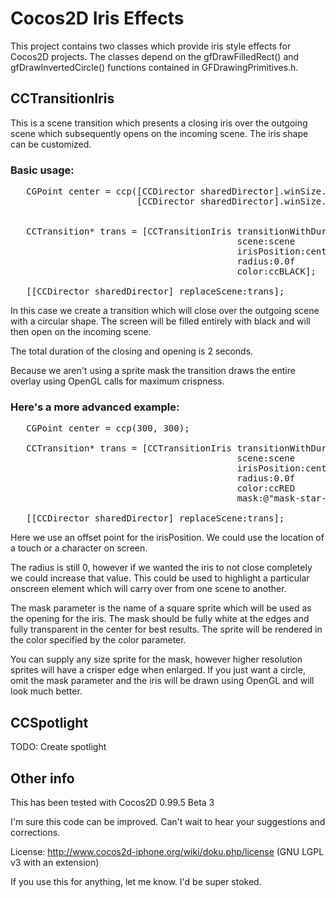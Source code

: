 # Cocos2D Iris Effects

This project contains two classes which provide iris style effects for Cocos2D projects. The classes depend on the gfDrawFilledRect() and gfDrawInvertedCircle() functions contained in GFDrawingPrimitives.h.

## CCTransitionIris

This is a scene transition which presents a closing iris over the outgoing scene which subsequently opens on the incoming scene. The iris shape can be customized.

### Basic usage:

<pre>
   CGPoint center = ccp([CCDirector sharedDirector].winSize.width / 2, 
                        [CCDirector sharedDirector].winSize.height / 2);
   
   
   CCTransition* trans = [CCTransitionIris transitionWithDuration:2.0f 
                                           scene:scene 
                                           irisPosition:center 
                                           radius:0.0f 
                                           color:ccBLACK];

   [[CCDirector sharedDirector] replaceScene:trans];
</pre>

In this case we create a transition which will close over the outgoing scene with a circular shape. The screen will be filled entirely with black and will then open on the incoming scene. 

The total duration of the closing and opening is 2 seconds. 

Because we aren't using a sprite mask the transition draws the entire overlay using OpenGL calls for maximum crispness.



### Here's a more advanced example:

<pre>
   CGPoint center = ccp(300, 300);
   
   CCTransition* trans = [CCTransitionIris transitionWithDuration:2.0f 
                                           scene:scene 
                                           irisPosition:center 
                                           radius:0.0f 
                                           color:ccRED
                                           mask:@"mask-star-128.png"];

   [[CCDirector sharedDirector] replaceScene:trans];
</pre>

Here we use an offset point for the irisPosition. We could use the location of a touch or a character on screen. 

The radius is still 0, however if we wanted the iris to not close completely we could increase that value. This could be used to highlight a particular onscreen element which will carry over from one scene to another.

The mask parameter is the name of a square sprite which will be used as the opening for the iris. The mask should be fully white at the edges and fully transparent in the center for best results. The sprite will be rendered in the color specified by the color parameter. 

You can supply any size sprite for the mask, however higher resolution sprites will have a crisper edge when enlarged. If you just want a circle, omit the mask parameter and the iris will be drawn using OpenGL and will look much better.


## CCSpotlight

TODO: Create spotlight


## Other info

This has been tested with Cocos2D 0.99.5 Beta 3

I'm sure this code can be improved. Can't wait to hear your suggestions and corrections. 

License: http://www.cocos2d-iphone.org/wiki/doku.php/license (GNU LGPL v3 with an extension)

If you use this for anything, let me know. I'd be super stoked.